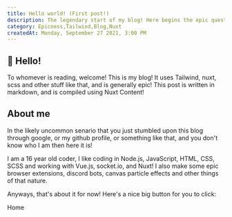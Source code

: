 ```yaml
---
title: Hello world! (First post!)
description: The legendary start of my blog! Here begins the epic quest to write at least weekly! 
category: Epicness,Tailwind,Blog,Nuxt
createdAt: Monday, September 27 2021, 3:00 PM
---
```


## 👋 Hello!
To whomever is reading, welcome! This is my blog! It uses Tailwind, nuxt, scss and other stuff like that, and is generally epic! This post is written in markdown, and is compiled using Nuxt Content! 

## About me
In the likely uncommon senario that you just stumbled upon this blog through google, or my github profile, or something like that, and you don't know who I am then here it is!

<Callout>I am a 16 year old coder, I like coding in Node.js, JavaScript, HTML, CSS, SCSS and working with Vue.js, socket.io, and Nuxt! I also make some epic browser extensions, discord bots, canvas particle effects and other things of that nature.</Callout>

Anyways, that's about it for now! Here's a nice big button for you to click:

<NuxtLink to="/"><RippleButton class="w-full">Home</RippleButton></NuxtLink>
